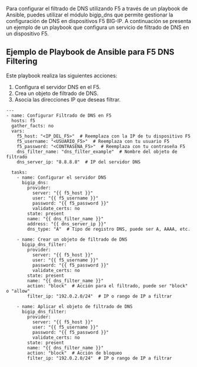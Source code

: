 
Para configurar el filtrado de DNS utilizando F5 a través de un playbook de Ansible, puedes utilizar el módulo bigip_dns que permite gestionar la configuración de DNS en dispositivos F5 BIG-IP. A continuación se presenta un ejemplo de un playbook que configura un servicio de filtrado de DNS en un dispositivo F5.

## Ejemplo de Playbook de Ansible para F5 DNS Filtering
Este playbook realiza las siguientes acciones:

1. Configura el servidor DNS en el F5.
2. Crea un objeto de filtrado de DNS.
3. Asocia las direcciones IP que deseas filtrar.

   
```
---
- name: Configurar Filtrado de DNS en F5
  hosts: f5
  gather_facts: no
  vars:
    f5_host: "<IP_DEL_F5>"  # Reemplaza con la IP de tu dispositivo F5
    f5_username: "<USUARIO_F5>"  # Reemplaza con tu usuario F5
    f5_password: "<CONTRASENA_F5>"  # Reemplaza con tu contraseña F5
    dns_filter_name: "dns_filter_example"  # Nombre del objeto de filtrado
    dns_server_ip: "8.8.8.8"  # IP del servidor DNS

  tasks:
    - name: Configurar el servidor DNS
      bigip_dns:
        provider:
          server: "{{ f5_host }}"
          user: "{{ f5_username }}"
          password: "{{ f5_password }}"
          validate_certs: no
        state: present
        name: "{{ dns_filter_name }}"
        address: "{{ dns_server_ip }}"
        dns_type: "A"  # Tipo de registro DNS, puede ser A, AAAA, etc.

    - name: Crear un objeto de filtrado de DNS
      bigip_dns_filter:
        provider:
          server: "{{ f5_host }}"
          user: "{{ f5_username }}"
          password: "{{ f5_password }}"
          validate_certs: no
        state: present
        name: "{{ dns_filter_name }}"
        action: "block"  # Acción para el filtrado, puede ser "block" o "allow"
        filter_ip: "192.0.2.0/24"  # IP o rango de IP a filtrar

    - name: Aplicar el objeto de filtrado de DNS
      bigip_dns_filter:
        provider:
          server: "{{ f5_host }}"
          user: "{{ f5_username }}"
          password: "{{ f5_password }}"
          validate_certs: no
        state: present
        name: "{{ dns_filter_name }}"
        action: "block"  # Acción de bloqueo
        filter_ip: "192.0.2.0/24"  # IP o rango de IP a filtrar

```
